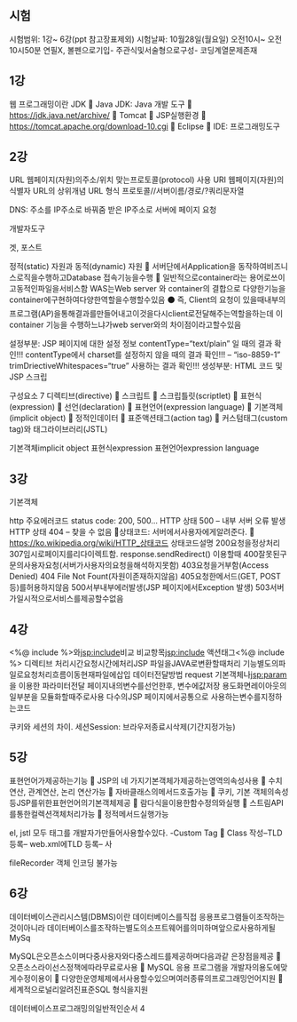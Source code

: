 ## 시험
시험범위: 1강~ 6강(ppt 참고장표제외)
시험날짜: 10월28일(월요일) 오전10시~ 오전10시50분
연필X, 볼펜으로기입- 주관식및서술형으로구성- 코딩계열문제존재

## 1강
웹 프로그래밍이란
 JDK
  Java JDK: Java 개발 도구
 https://jdk.java.net/archive/
  Tomcat
  JSP실행환경
 https://tomcat.apache.org/download-10.cgi
  Eclipse
  IDE: 프로그래밍도구

## 2강
URL
웹페이지(자원)의주소/위치
맞는프로토콜(protocol) 사용
URI
웹페이지(자원)의식별자
URL의 상위개념
URL 형식
프로토콜//서버이름/경로/?쿼리문자열

DNS: 주소를  IP주소로 바꿔줌
받은 IP주소로 서버에 페이지 요청

개발자도구


겟, 포스트

정적(static) 자원과 동적(dynamic) 자원
 서버단에서Application을 동작하여비즈니스로직을수행하고Database 접속기능을수행
 일반적으로container라는 용어로쓰이고동적인파일을서비스함
WAS는Web server 와 container의 결합으로 다양한기능을container에구현하여다양한역할을수행할수있음
⚫ 즉, Client의 요청이 있을때내부의프로그램(AP)을통해결과를만들어내고이것을다시client로전달해주는역할을하는데
이container 기능을 수행하느냐가web server와의 차이점이라고할수있음

설정부분: JSP 페이지에 대한 설정 정보
contentType=“text/plain” 일 때의 결과 확인!!!
 contentType에서 charset를 설정하지 않을 때의 결과
확인!!! – “iso-8859-1”
 trimDriectiveWhitespaces=“true” 사용하는 결과 확인!!!
생성부분: HTML 코드 및 JSP 스크립

구성요소 7
디렉티브(directive)
  스크립트
 스크립틀릿(scriptlet)
  표현식(expression)
  선언(declaration)
  표현언어(expression language)
  기본객체(implicit object)
  정적인데이터
 표준액션태그(action tag)
  커스텀태그(custom tag)와 태그라이브러리(JSTL)

기본객체implicit object
표현식expression
표현언어expression language
## 3강

기본객체

http 주요에러코드
status code: 200, 500...
HTTP 상태 500 – 내부 서버 오류 발생
HTTP 상태 404 – 찾을 수 없음
상태코드: 서버에서사용자에게알려준다.
  https://ko.wikipedia.org/wiki/HTTP_상태코드
상태코드설명
200요청을정상처리
307임시로페이지를리다이렉트함. response.sendRedirect() 이용할때
400잘못된구문의사용자요청(서버가사용자의요청을해석하지못함)
 403요청을거부함(Access Denied)
 404 File Not Fount(자원이존재하지않음)
 405요청한메서드(GET, POST 등)를허용하지않음
500서부내부에러발생(JSP 페이지에서Exception 발생)
 503서버가일시적으로서비스를제공할수없음


## 4강

 <%@ include %>와<jsp:include>비교
비교항목<jsp:include> 액션태그<%@ include %> 디렉티브
처리시간요청시간에처리JSP 파일을JAVA로변환할때처리
기능별도의파일로요청처리흐름이동현재파일에삽입
데이터전달방법
request 기본객체나<jsp:param>을
이용한
파라미터전달
페이지내의변수를선언한후,
변수에값저장
용도화면레이아웃의일부분을
모듈화할때주로사용
다수의JSP 페이지에서공통으로
사용하는변수를지정하는코드

쿠키와 세션의 차이. 
세션Session: 브라우저종료시삭제(기간지정가능)

## 5강
 표현언어가제공하는기능
 JSP의 네 가지기본객체가제공하는영역의속성사용
 수치연산, 관계연산, 논리 연산가능
 자바클래스의메서드호출가능
 쿠키, 기본 객체의속성등JSP를위한표현언어의기본객체제공
 람다식을이용한함수정의와실행
 스트림API를통한컬렉션객체처리가능
 정적메서드실행가능

el, jstl 모두 태그를 개발자가만들어사용할수있다. -Custom Tag
  Class 작성–TLD 등록– web.xml에TLD 등록– 사

fileRecorder 객체 인코딩 불가능
## 6강
 데이터베이스관리시스템(DBMS)이란
데이터베이스를직접 응용프로그램들이조작하는것이아니라
데이터베이스를조작하는별도의소프트웨어를의미하며앞으로사용하게될MySq

MySQL은오픈소스이며다중사용자와다중스레드를제공하며다음과같
은장점을제공
 오픈소스라이선스정책에따라무료로사용
 MySQL 응용 프로그램을 개발자의용도에맞게수정이용이
 다양한운영체제에서사용할수있으며여러종류의프로그래밍언어지원
 세계적으로널리알려진표준SQL 형식을지원

데이터베이스프로그래밍의일반적인순서 4

